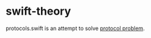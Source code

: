 # swift-theory

protocols.swift is an attempt to solve [protocol problem](http://inessential.com/2015/07/19/secret_projects_diary_2_swift_2_0_prot).
